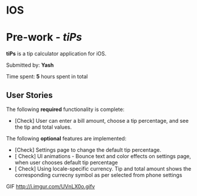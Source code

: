 # IOS

# Pre-work - *tiPs*

**tiPs** is a tip calculator application for iOS.

Submitted by: **Yash**

Time spent: **5** hours spent in total

## User Stories

The following **required** functionality is complete:

* [Check] User can enter a bill amount, choose a tip percentage, and see the tip and total values.

The following **optional** features are implemented:
* [Check] Settings page to change the default tip percentage.
* [ Check] UI animations - Bounce text and color effects on settings page, when user chooses default tip percentage
* [ Check] Using locale-specific currency. Tip and total amount shows the corresponding currecny symbol as per selected from phone settings 

GIF
http://i.imgur.com/UVnLX0o.gifv


